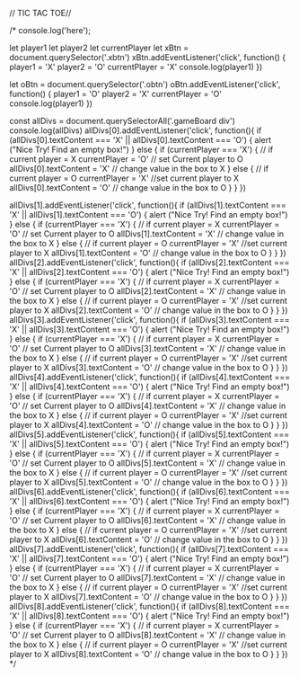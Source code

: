 // TIC TAC TOE//

/* console.log('here');

let player1
let player2
let currentPlayer
let xBtn = document.querySelector('.xbtn')
xBtn.addEventListener('click', function() {
  player1 = 'X'
  player2 = 'O'
  currentPlayer = 'X'
  console.log(player1)
})

let oBtn = document.querySelector('.obtn')
oBtn.addEventListener('click', function() {
  player1 = 'O'
  player2 = 'X'
  currentPlayer = 'O'
  console.log(player1)
})

const allDivs = document.querySelectorAll('.gameBoard div')
console.log(allDivs)
allDivs[0].addEventListener('click', function(){
  if (allDivs[0].textContent === 'X' || allDivs[0].textContent === 'O') {
    alert ("Nice Try! Find an empty box!")
  } else {
    if (currentPlayer === 'X') { // if current player = X
      currentPlayer = 'O' // set Current player to O
      allDivs[0].textContent = 'X'  // change value in the box to X
    } else { // if current player = O
      currentPlayer = 'X' //set current player to X
      allDivs[0].textContent = 'O' // change value in the box to O
    }
  }
}) 

allDivs[1].addEventListener('click', function(){
  if (allDivs[1].textContent === 'X' || allDivs[1].textContent === 'O') {
    alert ("Nice Try! Find an empty box!")
  } else {
    if (currentPlayer === 'X') { // if current player = X
      currentPlayer = 'O' // set Current player to O
      allDivs[1].textContent = 'X'  // change value in the box to X
    } else { // if current player = O
      currentPlayer = 'X' //set current player to X
      allDivs[1].textContent = 'O' // change value in the box to O
    }
  }
})
allDivs[2].addEventListener('click', function(){
  if (allDivs[2].textContent === 'X' || allDivs[2].textContent === 'O') {
    alert ("Nice Try! Find an empty box!")
  } else {
    if (currentPlayer === 'X') { // if current player = X
      currentPlayer = 'O' // set Current player to O
      allDivs[2].textContent = 'X'  // change value in the box to X
    } else { // if current player = O
      currentPlayer = 'X' //set current player to X
      allDivs[2].textContent = 'O' // change value in the box to O
    }
  }
})
allDivs[3].addEventListener('click', function(){
  if (allDivs[3].textContent === 'X' || allDivs[3].textContent === 'O') {
    alert ("Nice Try! Find an empty box!")
  } else {
    if (currentPlayer === 'X') { // if current player = X
      currentPlayer = 'O' // set Current player to O
      allDivs[3].textContent = 'X'  // change value in the box to X
    } else { // if current player = O
      currentPlayer = 'X' //set current player to X
      allDivs[3].textContent = 'O' // change value in the box to O
    }
  }
})
allDivs[4].addEventListener('click', function(){
  if (allDivs[4].textContent === 'X' || allDivs[4].textContent === 'O') {
    alert ("Nice Try! Find an empty box!")
  } else {
    if (currentPlayer === 'X') { // if current player = X
      currentPlayer = 'O' // set Current player to O
      allDivs[4].textContent = 'X'  // change value in the box to X
    } else { // if current player = O
      currentPlayer = 'X' //set current player to X
      allDivs[4].textContent = 'O' // change value in the box to O
    }
  }
})
allDivs[5].addEventListener('click', function(){
  if (allDivs[5].textContent === 'X' || allDivs[5].textContent === 'O') {
    alert ("Nice Try! Find an empty box!")
  } else {
    if (currentPlayer === 'X') { // if current player = X
      currentPlayer = 'O' // set Current player to O
      allDivs[5].textContent = 'X'  // change value in the box to X
    } else { // if current player = O
      currentPlayer = 'X' //set current player to X
      allDivs[5].textContent = 'O' // change value in the box to O
    }
  }
})
allDivs[6].addEventListener('click', function(){
  if (allDivs[6].textContent === 'X' || allDivs[6].textContent === 'O') {
    alert ("Nice Try! Find an empty box!")
  } else {
    if (currentPlayer === 'X') { // if current player = X
      currentPlayer = 'O' // set Current player to O
      allDivs[6].textContent = 'X'  // change value in the box to X
    } else { // if current player = O
      currentPlayer = 'X' //set current player to X
      allDivs[6].textContent = 'O' // change value in the box to O
    }
  }
})
allDivs[7].addEventListener('click', function(){
  if (allDivs[7].textContent === 'X' || allDivs[7].textContent === 'O') {
    alert ("Nice Try! Find an empty box!")
  } else {
    if (currentPlayer === 'X') { // if current player = X
      currentPlayer = 'O' // set Current player to O
      allDivs[7].textContent = 'X'  // change value in the box to X
    } else { // if current player = O
      currentPlayer = 'X' //set current player to X
      allDivs[7].textContent = 'O' // change value in the box to O
    }
  }
})
allDivs[8].addEventListener('click', function(){
  if (allDivs[8].textContent === 'X' || allDivs[8].textContent === 'O') {
    alert ("Nice Try! Find an empty box!")
  } else {
    if (currentPlayer === 'X') { // if current player = X
      currentPlayer = 'O' // set Current player to O
      allDivs[8].textContent = 'X'  // change value in the box to X
    } else { // if current player = O
      currentPlayer = 'X' //set current player to X
      allDivs[8].textContent = 'O' // change value in the box to O
    }
  }
})  */
